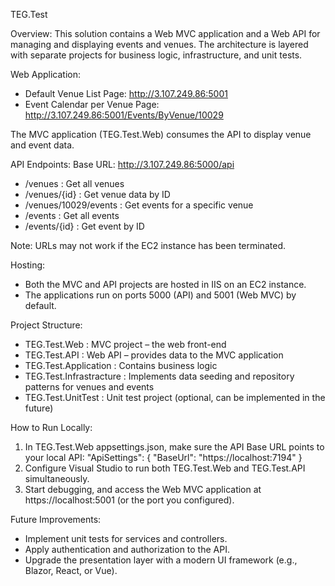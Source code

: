 TEG.Test

Overview:
This solution contains a Web MVC application and a Web API for managing and displaying events and venues. 
The architecture is layered with separate projects for business logic, infrastructure, and unit tests.

Web Application:
- Default Venue List Page: http://3.107.249.86:5001
- Event Calendar per Venue Page: http://3.107.249.86:5001/Events/ByVenue/10029

The MVC application (TEG.Test.Web) consumes the API to display venue and event data.

API Endpoints:
Base URL: http://3.107.249.86:5000/api

- /venues : Get all venues
- /venues/{id} : Get venue data by ID
- /venues/10029/events : Get events for a specific venue
- /events : Get all events
- /events/{id} : Get event by ID

Note: URLs may not work if the EC2 instance has been terminated.

Hosting:
- Both the MVC and API projects are hosted in IIS on an EC2 instance.
- The applications run on ports 5000 (API) and 5001 (Web MVC) by default.

Project Structure:
- TEG.Test.Web : MVC project – the web front-end
- TEG.Test.API : Web API – provides data to the MVC application
- TEG.Test.Application : Contains business logic
- TEG.Test.Infrastracture : Implements data seeding and repository patterns for venues and events
- TEG.Test.UnitTest : Unit test project (optional, can be implemented in the future)

How to Run Locally:
1. In TEG.Test.Web appsettings.json, make sure the API Base URL points to your local API:
   "ApiSettings": {
     "BaseUrl": "https://localhost:7194"
   }
2. Configure Visual Studio to run both TEG.Test.Web and TEG.Test.API simultaneously.
3. Start debugging, and access the Web MVC application at https://localhost:5001 (or the port you configured).

Future Improvements:
- Implement unit tests for services and controllers.
- Apply authentication and authorization to the API.
- Upgrade the presentation layer with a modern UI framework (e.g., Blazor, React, or Vue).
